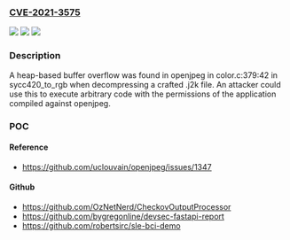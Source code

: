 ### [CVE-2021-3575](https://cve.mitre.org/cgi-bin/cvename.cgi?name=CVE-2021-3575)
![](https://img.shields.io/static/v1?label=Product&message=OpenJPEG&color=blue)
![](https://img.shields.io/static/v1?label=Version&message=%3D%20Afeects%20v2.4.0%20and%20prior.%20&color=brighgreen)
![](https://img.shields.io/static/v1?label=Vulnerability&message=CWE-787&color=brighgreen)

### Description

A heap-based buffer overflow was found in openjpeg in color.c:379:42 in sycc420_to_rgb when decompressing a crafted .j2k file. An attacker could use this to execute arbitrary code with the permissions of the application compiled against openjpeg.

### POC

#### Reference
- https://github.com/uclouvain/openjpeg/issues/1347

#### Github
- https://github.com/OzNetNerd/CheckovOutputProcessor
- https://github.com/bygregonline/devsec-fastapi-report
- https://github.com/robertsirc/sle-bci-demo

